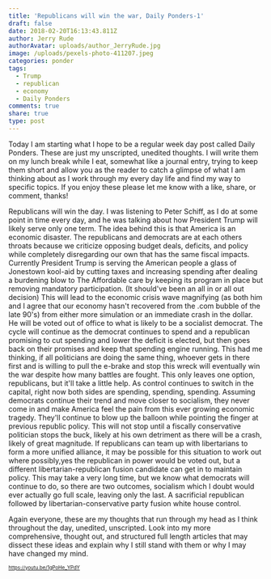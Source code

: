```yaml
---
title: 'Republicans will win the war, Daily Ponders-1'
draft: false
date: 2018-02-20T16:13:43.811Z
author: Jerry Rude
authorAvatar: uploads/author_JerryRude.jpg
image: /uploads/pexels-photo-411207.jpeg
categories: ponder
tags:
  - Trump
  - republican
  - economy
  - Daily Ponders
comments: true
share: true
type: post
---
```

Today I am starting what I hope to be a regular week day post called Daily Ponders. These are just my unscripted, unedited thoughts. I will write them on my lunch break while I eat, somewhat like a journal entry, trying to keep them short and allow you as the reader to catch a glimpse of what I am thinking about as I work through my every day life and find my way to specific topics. If you enjoy these please let me know with a like, share, or comment, thanks!

Republicans will win the day. I was listening to Peter Schiff, as I do at some point in time every day, and he was talking about how President Trump will likely serve only one term. The idea behind this is that America is an economic disaster. The republicans and democrats are at each others throats because we criticize opposing budget deals, deficits, and policy while completely disregarding our own that has the same fiscal impacts. Currently President Trump is serving the American people a glass of Jonestown kool-aid by cutting taxes and increasing spending after dealing a burdening blow to The Affordable care by keeping its program in place but removing mandatory participation. (It should've been an all in or all out decision) This will lead to the economic crisis wave magnifying (as both him and I agree that our economy hasn't recovered from the .com bubble of the late 90's) from either more simulation or an immediate crash in the dollar. He will be voted out of office to what is likely to be a socialist democrat. The cycle will continue as the democrat continues to spend and a republican promising to cut spending and lower the deficit is elected, but then goes back on their promises and keep that spending engine running. This had me thinking, if all politicians are doing the same thing, whoever gets in there first and is willing to pull the e-brake and stop this wreck will eventually win the war despite how many battles are fought. This only leaves one option, republicans, but it'll take a little help. As control continues to switch in the capital, right now both sides are spending, spending, spending. Assuming democrats continue their trend and move closer to socialism, they never come in and make America feel the pain from this ever growing economic tragedy. They'll continue to blow up the balloon while pointing the finger at previous republic policy. This will not stop until a fiscally conservative politician stops the buck, likely at his own detriment as there will be a crash, likely of great magnitude. If republicans can team up with libertarians to form a more unified alliance, it may be possible for this situation to work out where possibly,yes the republican in power would be voted out, but a different libertarian-republican fusion candidate can get in to maintain policy. This may take a very long time, but we know what democrats will continue to do, so there are two outcomes, socialism which I doubt would ever actually go full scale, leaving only the last. A sacrificial republican followed by libertarian-conservative party fusion white house control. 

Again everyone, these are my thoughts that run through my head as I think throughout the day, unedited, unscripted. Look into my more comprehensive, thought out, and structured full length articles that may dissect these ideas and explain why I still stand with them or why I may have changed my mind.

<sub><sup>https://youtu.be/1gPoHe_YPdY</sub></sup>
